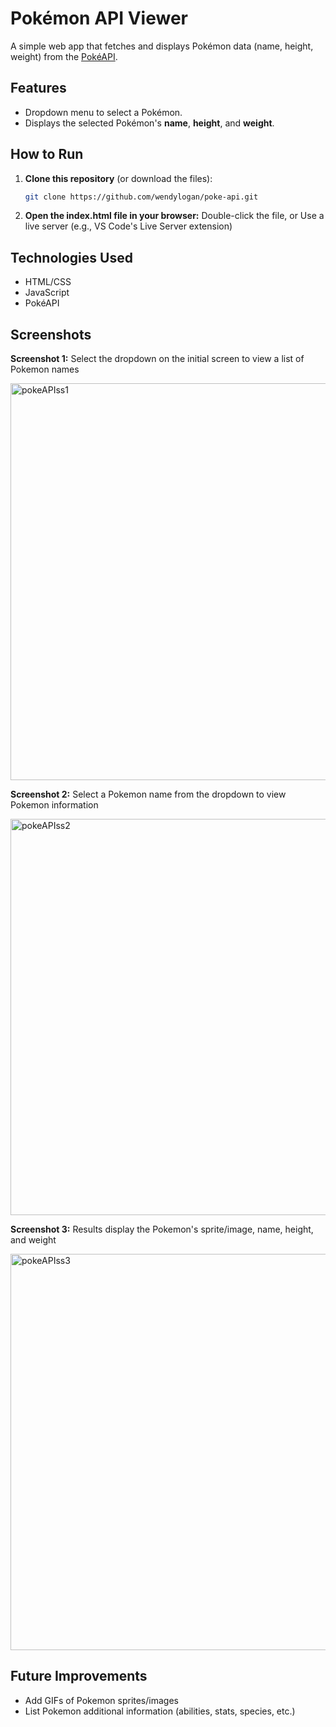 # Pokémon API Viewer  

A simple web app that fetches and displays Pokémon data (name, height, weight) from the [PokéAPI](https://pokeapi.co/).  

## Features  
- Dropdown menu to select a Pokémon.  
- Displays the selected Pokémon's **name**, **height**, and **weight**.  

## How to Run  
1. **Clone this repository** (or download the files):  
   ```bash  
   git clone https://github.com/wendylogan/poke-api.git

2. **Open the index.html file in your browser:**
   Double-click the file, or
   Use a live server (e.g., VS Code's Live Server extension)

## Technologies Used
- HTML/CSS
- JavaScript
- PokéAPI

## Screenshots

**Screenshot 1:** Select the dropdown on the initial screen to view a list of Pokemon names

<img width="635" alt="pokeAPIss1" src="https://github.com/user-attachments/assets/768236c4-b0e9-4af0-9410-c0505e24f6e0" />


**Screenshot 2:** Select a Pokemon name from the dropdown to view Pokemon information

<img width="634" alt="pokeAPIss2" src="https://github.com/user-attachments/assets/8f2a8985-cb85-4093-9c18-fd49b4e70adc" />


**Screenshot 3:** Results display the Pokemon's sprite/image, name, height, and weight

<img width="634" alt="pokeAPIss3" src="https://github.com/user-attachments/assets/2d4edabb-0797-4c64-92f6-684bf6292ae2" />


## Future Improvements
- Add GIFs of Pokemon sprites/images
- List Pokemon additional information (abilities, stats, species, etc.)
